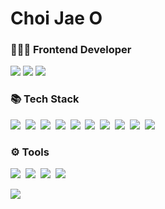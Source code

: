# Choi Jae O

<h3>🧑🏻‍💻 Frontend Developer</h3>
<p>
  <a href="https://jaeochoii.github.io/" target="_blank"><img src="https://img.shields.io/badge/Tech_Blog-DD0B78?style=for-the-badge&logo=GitHub%20Sponsors&logoColor=white"/></a>
  <a href="https://velog.io/@jaeochoiii/posts" target="_blank"><img src="https://img.shields.io/badge/Velog-20C997?style=for-the-badge&logo=Velog&logoColor=white"/></a>
  <a href="https://www.linkedin.com/in/%EC%9E%AC%EC%98%A4-%EC%B5%9C-187625299/" target="_blank"><img src="https://img.shields.io/badge/Jaeochoiii-0A66C2?style=for-the-badge&logo=Linkedin&logoColor=white"/></a>
</p>
<h3>📚 Tech Stack</h3>
<p>
  <img src="https://img.shields.io/badge/HTML5-E34F26?style=for-the-badge&logo=html5&logoColor=white"/></a>&nbsp
  <img src="https://img.shields.io/badge/CSS3-1572B6?style=for-the-badge&logo=css3&logoColor=white"/></a>&nbsp
  <img src="https://img.shields.io/badge/JavaScript-F7DF1E?style=for-the-badge&logo=javascript&logoColor=black"/></a>&nbsp
  <img src="https://img.shields.io/badge/Node.js-339933?style=for-the-badge&logo=node.js&logoColor=white"/></a>&nbsp
  <img src="https://img.shields.io/badge/TypeScript-3178C6?style=for-the-badge&logo=typescript&logoColor=white"/></a>&nbsp
  <img src="https://img.shields.io/badge/React.js-61DAFB?style=for-the-badge&logo=react&logoColor=black"/></a>&nbsp
  <img src="https://img.shields.io/badge/Swiper-6332F6?style=for-the-badge&logo=jest&logoColor=white"/></a>&nbsp
  <img src="https://img.shields.io/badge/Next.js-000000?style=for-the-badge&logo=jest&logoColor=white"/></a>&nbsp
  <img src="https://img.shields.io/badge/ESLint-4B32C3?style=for-the-badge&logo=jest&logoColor=white"/></a>&nbsp
  <img src="https://img.shields.io/badge/Styled_components-DB7093?style=for-the-badge&logo=jest&logoColor=white"/></a>&nbsp
</p>
<h3>⚙️ Tools</h3>
<p>
  <img src="https://img.shields.io/badge/VisualStudioCode-007ACC?style=for-the-badge&logo=visualstudiocode&logoColor=white"/></a>&nbsp
  <a href="https://980716.notion.site/87ebd2fc161b46d795560cec9a732629?pvs=4" target="_blank"><img src="https://img.shields.io/badge/Notion-000000?style=for-the-badge&logo=notion&logoColor=white"/></a>&nbsp
  <img src="https://img.shields.io/badge/Figma-F24E1E?style=for-the-badge&logo=figma&logoColor=white"/></a>&nbsp
  <img src="https://img.shields.io/badge/Github-181717?style=for-the-badge&logo=github&logoColor=white"/></a>&nbsp
</p>
  <img src="http://mazassumnida.wtf/api/v2/generate_badge?boj=jaeochoiii0716"/>


